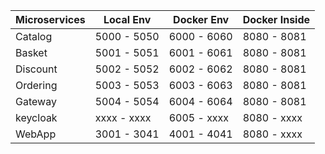 | Microservices | Local Env       | Docker Env      | Docker Inside |
|---------------|-----------------|-----------------|---------------|
| Catalog       | 5000 - 5050     | 6000 - 6060     | 8080 - 8081   |
| Basket        | 5001 - 5051     | 6001 - 6061     | 8080 - 8081   |
| Discount      | 5002 - 5052     | 6002 - 6062     | 8080 - 8081   |
| Ordering      | 5003 - 5053     | 6003 - 6063     | 8080 - 8081   |
| Gateway       | 5004 - 5054     | 6004 - 6064     | 8080 - 8081   |
| keycloak      | xxxx - xxxx     | 6005 - xxxx     | 8080 - xxxx   |
| WebApp        | 3001 - 3041     | 4001 - 4041     | 8080 - xxxx   |

